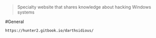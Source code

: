 > Specialty website that shares knowledge about hacking Windows systems


#General 

```
https://hunter2.gitbook.io/darthsidious/
```